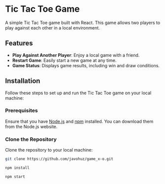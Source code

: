 # Tic Tac Toe Game

A simple Tic Tac Toe game built with React. This game allows two players to play against each other in a local environment.

## Features

- **Play Against Another Player**: Enjoy a local game with a friend.
- **Restart Game**: Easily start a new game at any time.
- **Game Status**: Displays game results, including win and draw conditions.

## Installation

Follow these steps to set up and run the Tic Tac Toe game on your local machine:

### Prerequisites

Ensure that you have [Node.js](https://nodejs.org/) and [npm](https://www.npmjs.com/) installed. You can download them from the Node.js website.

### Clone the Repository

Clone the repository to your local machine:

```bash
git clone https://github.com/javohuz/game_x-o.git
```
```bash
npm install
```
```bash
npm start
```